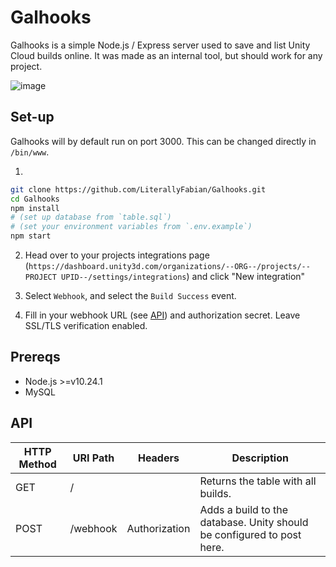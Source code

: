 # Galhooks
Galhooks is a simple Node.js / Express server used to save and list Unity Cloud builds online. It was made as an internal tool, but should work for any project.

![image](https://user-images.githubusercontent.com/47401343/183262247-86dee139-8c3d-4bc7-aecf-326db9e6f8cd.png)

## Set-up
Galhooks will by default run on port 3000. This can be changed directly in `/bin/www`.

1.
```bash
git clone https://github.com/LiterallyFabian/Galhooks.git
cd Galhooks
npm install
# (set up database from `table.sql`)
# (set your environment variables from `.env.example`)
npm start 
```

2. Head over to your projects integrations page (`https://dashboard.unity3d.com/organizations/--ORG--/projects/--PROJECT UPID--/settings/integrations`) and click "New integration"

3. Select `Webhook`, and select the `Build Success` event.

4. Fill in your webhook URL (see [API](#API)) and authorization secret. Leave SSL/TLS verification enabled. 

## Prereqs
- Node.js >=v10.24.1
- MySQL 

## API


HTTP Method | URI Path | Headers | Description
--- | --- | --- | ---
GET | / | | Returns the table with all builds.
POST | /webhook | Authorization | Adds a build to the database. Unity should be configured to post here.
